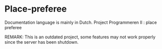 Place-preferee
==============
Documentation language is mainly in Dutch.
Project Programmeren II : place preferee

REMARK: This is an outdated project, some features may not work properly since the server has been shutdown.
